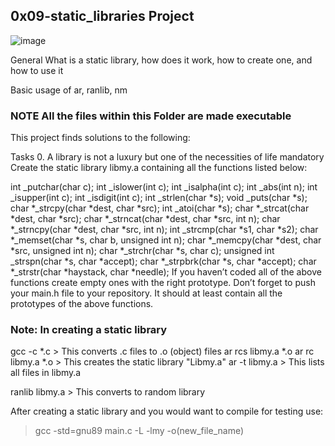 ## 0x09-static_libraries Project ##

![image](https://user-images.githubusercontent.com/105589308/194304775-87c925ad-f7dc-41b9-a28a-68e7f8396659.png)

General
What is a static library, how does it work, how to create one, and how to use it

Basic usage of ar, ranlib, nm

### NOTE All the files within this Folder are made executable ###

This project finds solutions to the following:

Tasks 0. A library is not a luxury but one of the necessities of life mandatory Create the static library libmy.a containing all the functions listed below:

int _putchar(char c); int _islower(int c); int _isalpha(int c); int _abs(int n); int _isupper(int c); int _isdigit(int c); int _strlen(char *s); void _puts(char *s); char *_strcpy(char *dest, char *src); int _atoi(char *s); char *_strcat(char *dest, char *src); char *_strncat(char *dest, char *src, int n); char *_strncpy(char *dest, char *src, int n); int _strcmp(char *s1, char *s2); char *_memset(char *s, char b, unsigned int n); char *_memcpy(char *dest, char *src, unsigned int n); char *_strchr(char *s, char c); unsigned int _strspn(char *s, char *accept); char *_strpbrk(char *s, char *accept); char *_strstr(char *haystack, char *needle); If you haven’t coded all of the above functions create empty ones with the right prototype. Don’t forget to push your main.h file to your repository. It should at least contain all the prototypes of the above functions.

### Note: In creating a static library ###

gcc -c *.c > This converts .c files to .o (object) files
ar rcs libmy.a *.o
ar rc libmy.a *.o > This creates the static library "Libmy.a"
ar -t libmy.a > This lists all files in libmy.a

ranlib libmy.a > This converts to random library

After creating a static library and you would want to compile for testing use:
> gcc -std=gnu89 main.c -L -lmy -o(new_file_name)
